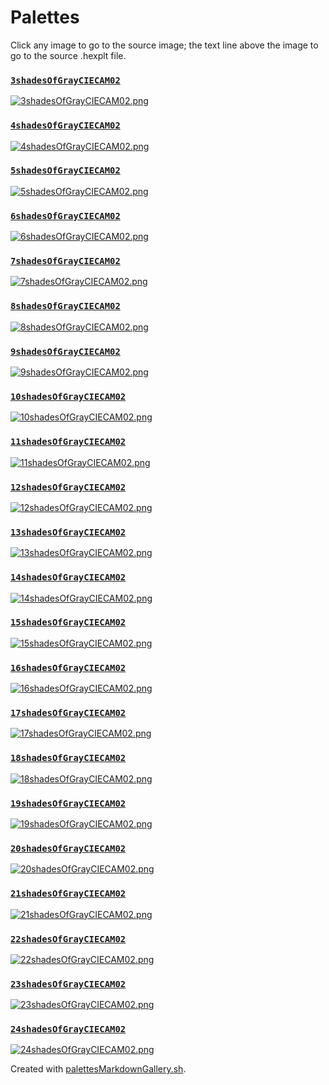 # Palettes

Click any image to go to the source image; the text line above the image to go to the source .hexplt file.

### [`3shadesOfGrayCIECAM02`](3shadesOfGrayCIECAM02.hexplt)

[ ![3shadesOfGrayCIECAM02.png](3shadesOfGrayCIECAM02.png) ](3shadesOfGrayCIECAM02.png)

### [`4shadesOfGrayCIECAM02`](4shadesOfGrayCIECAM02.hexplt)

[ ![4shadesOfGrayCIECAM02.png](4shadesOfGrayCIECAM02.png) ](4shadesOfGrayCIECAM02.png)

### [`5shadesOfGrayCIECAM02`](5shadesOfGrayCIECAM02.hexplt)

[ ![5shadesOfGrayCIECAM02.png](5shadesOfGrayCIECAM02.png) ](5shadesOfGrayCIECAM02.png)

### [`6shadesOfGrayCIECAM02`](6shadesOfGrayCIECAM02.hexplt)

[ ![6shadesOfGrayCIECAM02.png](6shadesOfGrayCIECAM02.png) ](6shadesOfGrayCIECAM02.png)

### [`7shadesOfGrayCIECAM02`](7shadesOfGrayCIECAM02.hexplt)

[ ![7shadesOfGrayCIECAM02.png](7shadesOfGrayCIECAM02.png) ](7shadesOfGrayCIECAM02.png)

### [`8shadesOfGrayCIECAM02`](8shadesOfGrayCIECAM02.hexplt)

[ ![8shadesOfGrayCIECAM02.png](8shadesOfGrayCIECAM02.png) ](8shadesOfGrayCIECAM02.png)

### [`9shadesOfGrayCIECAM02`](9shadesOfGrayCIECAM02.hexplt)

[ ![9shadesOfGrayCIECAM02.png](9shadesOfGrayCIECAM02.png) ](9shadesOfGrayCIECAM02.png)

### [`10shadesOfGrayCIECAM02`](10shadesOfGrayCIECAM02.hexplt)

[ ![10shadesOfGrayCIECAM02.png](10shadesOfGrayCIECAM02.png) ](10shadesOfGrayCIECAM02.png)

### [`11shadesOfGrayCIECAM02`](11shadesOfGrayCIECAM02.hexplt)

[ ![11shadesOfGrayCIECAM02.png](11shadesOfGrayCIECAM02.png) ](11shadesOfGrayCIECAM02.png)

### [`12shadesOfGrayCIECAM02`](12shadesOfGrayCIECAM02.hexplt)

[ ![12shadesOfGrayCIECAM02.png](12shadesOfGrayCIECAM02.png) ](12shadesOfGrayCIECAM02.png)

### [`13shadesOfGrayCIECAM02`](13shadesOfGrayCIECAM02.hexplt)

[ ![13shadesOfGrayCIECAM02.png](13shadesOfGrayCIECAM02.png) ](13shadesOfGrayCIECAM02.png)

### [`14shadesOfGrayCIECAM02`](14shadesOfGrayCIECAM02.hexplt)

[ ![14shadesOfGrayCIECAM02.png](14shadesOfGrayCIECAM02.png) ](14shadesOfGrayCIECAM02.png)

### [`15shadesOfGrayCIECAM02`](15shadesOfGrayCIECAM02.hexplt)

[ ![15shadesOfGrayCIECAM02.png](15shadesOfGrayCIECAM02.png) ](15shadesOfGrayCIECAM02.png)

### [`16shadesOfGrayCIECAM02`](16shadesOfGrayCIECAM02.hexplt)

[ ![16shadesOfGrayCIECAM02.png](16shadesOfGrayCIECAM02.png) ](16shadesOfGrayCIECAM02.png)

### [`17shadesOfGrayCIECAM02`](17shadesOfGrayCIECAM02.hexplt)

[ ![17shadesOfGrayCIECAM02.png](17shadesOfGrayCIECAM02.png) ](17shadesOfGrayCIECAM02.png)

### [`18shadesOfGrayCIECAM02`](18shadesOfGrayCIECAM02.hexplt)

[ ![18shadesOfGrayCIECAM02.png](18shadesOfGrayCIECAM02.png) ](18shadesOfGrayCIECAM02.png)

### [`19shadesOfGrayCIECAM02`](19shadesOfGrayCIECAM02.hexplt)

[ ![19shadesOfGrayCIECAM02.png](19shadesOfGrayCIECAM02.png) ](19shadesOfGrayCIECAM02.png)

### [`20shadesOfGrayCIECAM02`](20shadesOfGrayCIECAM02.hexplt)

[ ![20shadesOfGrayCIECAM02.png](20shadesOfGrayCIECAM02.png) ](20shadesOfGrayCIECAM02.png)

### [`21shadesOfGrayCIECAM02`](21shadesOfGrayCIECAM02.hexplt)

[ ![21shadesOfGrayCIECAM02.png](21shadesOfGrayCIECAM02.png) ](21shadesOfGrayCIECAM02.png)

### [`22shadesOfGrayCIECAM02`](22shadesOfGrayCIECAM02.hexplt)

[ ![22shadesOfGrayCIECAM02.png](22shadesOfGrayCIECAM02.png) ](22shadesOfGrayCIECAM02.png)

### [`23shadesOfGrayCIECAM02`](23shadesOfGrayCIECAM02.hexplt)

[ ![23shadesOfGrayCIECAM02.png](23shadesOfGrayCIECAM02.png) ](23shadesOfGrayCIECAM02.png)

### [`24shadesOfGrayCIECAM02`](24shadesOfGrayCIECAM02.hexplt)

[ ![24shadesOfGrayCIECAM02.png](24shadesOfGrayCIECAM02.png) ](24shadesOfGrayCIECAM02.png)

Created with [palettesMarkdownGallery.sh](https://github.com/earthbound19/_ebDev/blob/master/scripts/palettesMarkdownGallery.sh).